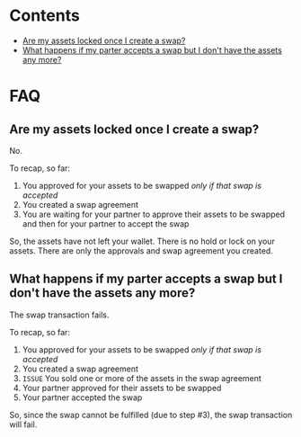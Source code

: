 <!-- # [Heading Link](#section-i-want)

## [Section I Want]  -->



# Contents

- [Are my assets locked once I create a swap?](#are-my-assets-locked-once-I-create-a-swap)
- [What happens if my parter accepts a swap but I don't have the assets any more?](#what-happens-if-my-parter-accepts-a-swap-but-I-don't-have-the-assets-any-more)

# FAQ

## Are my assets locked once I create a swap?
No.

To recap, so far: 
1. You approved for your assets to be swapped *only if that swap is accepted*
2. You created a swap agreement
3. You are waiting for your partner to approve their assets to be swapped and then for your partner to accept the swap

So, the assets have not left your wallet. There is no hold or lock on your assets. There are only the approvals and swap agreement you created. 

## What happens if my parter accepts a swap but I don't have the assets any more?
The swap transaction fails. 

To recap, so far: 
1. You approved for your assets to be swapped *only if that swap is accepted*
2. You created a swap agreement
3. `ISSUE` You sold one or more of the assets in the swap agreement  
4. Your partner approved for their assets to be swapped
5. Your partner accepted the swap 

So, since the swap cannot be fulfilled (due to step #3), the swap transaction will fail. 
